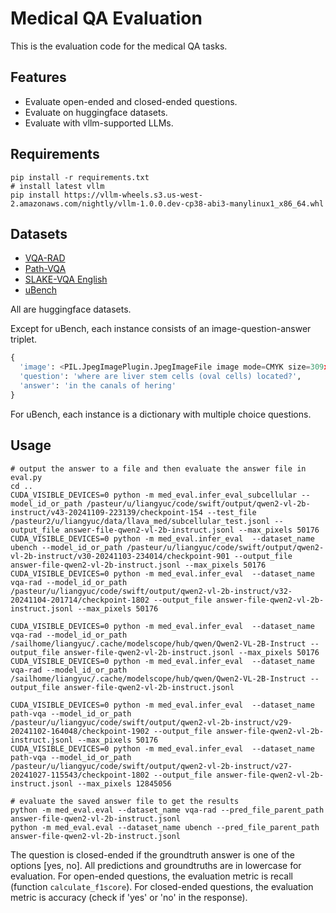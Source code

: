 # Medical QA Evaluation

This is the evaluation code for the medical QA tasks.

## Features

* Evaluate open-ended and closed-ended questions.
* Evaluate on huggingface datasets.
* Evaluate with vllm-supported LLMs.

## Requirements

```
pip install -r requirements.txt
# install latest vllm
pip install https://vllm-wheels.s3.us-west-2.amazonaws.com/nightly/vllm-1.0.0.dev-cp38-abi3-manylinux1_x86_64.whl
```

## Datasets

* [VQA-RAD](https://huggingface.co/datasets/flaviagiammarino/vqa-rad)
* [Path-VQA](https://huggingface.co/datasets/flaviagiammarino/path-vqa)
* [SLAKE-VQA English](https://huggingface.co/datasets/mdwiratathya/SLAKE-vqa-english)
* [uBench](https://huggingface.co/datasets/jnirschl/uBench)

All are huggingface datasets. 

Except for uBench, each instance consists of an image-question-answer triplet.

```python
{
  'image': <PIL.JpegImagePlugin.JpegImageFile image mode=CMYK size=309x272>,
  'question': 'where are liver stem cells (oval cells) located?',
  'answer': 'in the canals of hering'
}
```

For uBench, each instance is a dictionary with multiple choice questions.


## Usage

```
# output the answer to a file and then evaluate the answer file in eval.py
cd ..
CUDA_VISIBLE_DEVICES=0 python -m med_eval.infer_eval_subcellular --model_id_or_path /pasteur/u/liangyuc/code/swift/output/qwen2-vl-2b-instruct/v43-20241109-223139/checkpoint-154 --test_file /pasteur2/u/liangyuc/data/llava_med/subcellular_test.jsonl --output_file answer-file-qwen2-vl-2b-instruct.jsonl --max_pixels 50176
CUDA_VISIBLE_DEVICES=0 python -m med_eval.infer_eval  --dataset_name ubench --model_id_or_path /pasteur/u/liangyuc/code/swift/output/qwen2-vl-2b-instruct/v30-20241103-234014/checkpoint-901 --output_file answer-file-qwen2-vl-2b-instruct.jsonl --max_pixels 50176
CUDA_VISIBLE_DEVICES=0 python -m med_eval.infer_eval  --dataset_name vqa-rad --model_id_or_path /pasteur/u/liangyuc/code/swift/output/qwen2-vl-2b-instruct/v32-20241104-201714/checkpoint-1802 --output_file answer-file-qwen2-vl-2b-instruct.jsonl --max_pixels 50176

CUDA_VISIBLE_DEVICES=0 python -m med_eval.infer_eval  --dataset_name vqa-rad --model_id_or_path /sailhome/liangyuc/.cache/modelscope/hub/qwen/Qwen2-VL-2B-Instruct --output_file answer-file-qwen2-vl-2b-instruct.jsonl --max_pixels 50176
CUDA_VISIBLE_DEVICES=0 python -m med_eval.infer_eval  --dataset_name vqa-rad --model_id_or_path /sailhome/liangyuc/.cache/modelscope/hub/qwen/Qwen2-VL-2B-Instruct --output_file answer-file-qwen2-vl-2b-instruct.jsonl 

CUDA_VISIBLE_DEVICES=0 python -m med_eval.infer_eval  --dataset_name path-vqa --model_id_or_path /pasteur/u/liangyuc/code/swift/output/qwen2-vl-2b-instruct/v29-20241102-164048/checkpoint-1902 --output_file answer-file-qwen2-vl-2b-instruct.jsonl --max_pixels 50176
CUDA_VISIBLE_DEVICES=0 python -m med_eval.infer_eval  --dataset_name path-vqa --model_id_or_path /pasteur/u/liangyuc/code/swift/output/qwen2-vl-2b-instruct/v27-20241027-115543/checkpoint-1802 --output_file answer-file-qwen2-vl-2b-instruct.jsonl --max_pixels 12845056

# evaluate the saved answer file to get the results
python -m med_eval.eval --dataset_name vqa-rad --pred_file_parent_path answer-file-qwen2-vl-2b-instruct.jsonl
python -m med_eval.eval --dataset_name ubench --pred_file_parent_path answer-file-qwen2-vl-2b-instruct.jsonl
```
The question is closed-ended if the groundtruth answer is one of the options [yes, no].
All predictions and groundtruths are in lowercase for evaluation.
For open-ended questions, the evaluation metric is recall (function `calculate_f1score`).
For closed-ended questions, the evaluation metric is accuracy (check if 'yes' or 'no' in the response).

